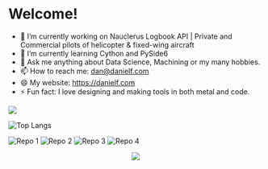 <h1>Welcome!</h1>


- 🔭 I’m currently working on Nauclerus Logbook API | Private and Commercial pilots of helicopter & fixed-wing aircraft
- 🌱 I’m currently learning Cython and PySide6
- 💬 Ask me anything about Data Science, Machining or my many hobbies.
- 📫 How to reach me: dan@danielf.com
- 😄 My website: https://danielf.com
- ⚡ Fun fact: I love designing and making tools in both metal and code.



<img src="https://github-readme-stats.vercel.app/api?username=Daniel-Fernandez-951&show_icons=true&theme=radical&title_color=8E2DE2&text_color=fff&icon_color=8E2DE2">

![Top Langs](https://github-readme-stats.vercel.app/api/top-langs/?username=Daniel-Fernandez-951&theme=radical&title_color=8E2DE2&text_color=fff)


![Repo 1](https://github-readme-stats.vercel.app/api/pin/?username=Daniel-Fernandez-951&repo=Heard-Immunity&show_icons=true&theme=radical&title_color=8E2DE2&text_color=fff&icon_color=8E2DE2)
![Repo 2](https://github-readme-stats.vercel.app/api/pin/?username=Daniel-Fernandez-951&repo=Mining-Stats&show_icons=true&theme=radical&title_color=8E2DE2&text_color=fff&icon_color=8E2DE2)
![Repo 3](https://github-readme-stats.vercel.app/api/pin/?username=Lambda-School-Labs&repo=human-rights-first-asylum-ds-a&show_icons=true&theme=radical&title_color=8E2DE2&text_color=fff&icon_color=8E2DE2)
![Repo 4](https://github-readme-stats.vercel.app/api/pin/?username=Tgemayel&repo=vpnbot&show_icons=true&theme=radical&title_color=8E2DE2&text_color=fff&icon_color=8E2DE2)

<p align="center">
<img src="https://visitor-badge.laobi.icu/badge?page_id=Daniel-Fernandez-951" id="counter">
</p>

